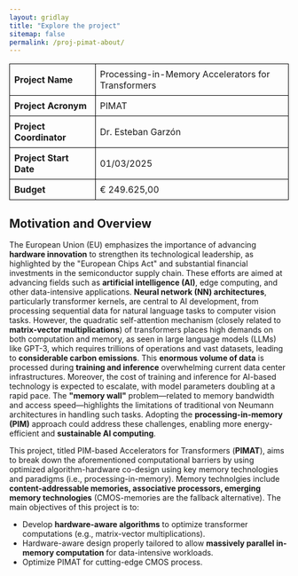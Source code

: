 ```yaml
---
layout: gridlay
title: "Explore the project"
sitemap: false
permalink: /proj-pimat-about/
---
```

 

<table style="width: 100%; border-collapse: collapse; text-align: left;">
	<tr>
        <th style="border: 1px solid black; padding: 8px;">Project Name</th>
        <td style="border: 1px solid black; padding: 8px;">Processing-in-Memory Accelerators for Transformers</td>
    </tr>
    <tr>
        <th style="border: 1px solid black; padding: 8px;">Project Acronym</th>
        <td style="border: 1px solid black; padding: 8px;">PIMAT</td>
    </tr>
    <tr>
        <th style="border: 1px solid black; padding: 8px;">Project Coordinator </th>
        <td style="border: 1px solid black; padding: 8px;">Dr. Esteban Garzón</td>
    </tr>
    <tr>
        <th style="border: 1px solid black; padding: 8px;">Project Start Date</th>
        <td style="border: 1px solid black; padding: 8px;">01/03/2025</td>
    </tr>
    <tr>
        <th style="border: 1px solid black; padding: 8px;">Budget</th>
        <td style="border: 1px solid black; padding: 8px;">€ 249.625,00 </td>
    </tr>
</table>

## Motivation and Overview

The European Union (EU) emphasizes the importance of advancing **hardware innovation** to strengthen its technological leadership, as highlighted by the "European Chips Act" and substantial financial investments in the semiconductor supply chain. These efforts are aimed at advancing fields such as **artificial intelligence (AI)**, edge computing, and other data-intensive applications. **Neural network (NN) architectures**, particularly transformer kernels, are central to AI development, from processing sequential data for natural language tasks to computer vision tasks. However, the quadratic self-attention mechanism (closely related to **matrix-vector multiplications**) of transformers places high demands on both computation and memory, as seen in large language models (LLMs) like GPT-3, which requires trillions of operations and vast datasets, leading to **considerable carbon emissions**. This **enormous volume of data** is processed during **training and inference** overwhelming current data center infrastructures. Moreover, the cost of training and inference for AI-based technology is expected to escalate, with model parameters doubling at a rapid pace. The **"memory wall"** problem—related to memory bandwidth and access speed—highlights the limitations of traditional von Neumann architectures in handling such tasks. Adopting the **processing-in-memory (PIM)** approach could address these challenges, enabling more energy-efficient and **sustainable AI computing**.


This project, titled PIM-based Accelerators for Transformers (**PIMAT**), aims to break down the aforementioned computational barriers by using optimized algorithm-hardware co-design using key memory technologies and paradigms (i.e., processing-in-memory). Memory technolgies include **content-addressable memories, associative processors, emerging memory technologies** (CMOS-memories are the fallback alternative). The main objectives of this project is to:
- Develop **hardware-aware algorithms** to optimize transformer computations (e.g., matrix-vector multiplications).
- Hardware-aware design properly tailored to allow **massively parallel in-memory computation** for data-intensive workloads.
- Optimize PIMAT for cutting-edge CMOS process.